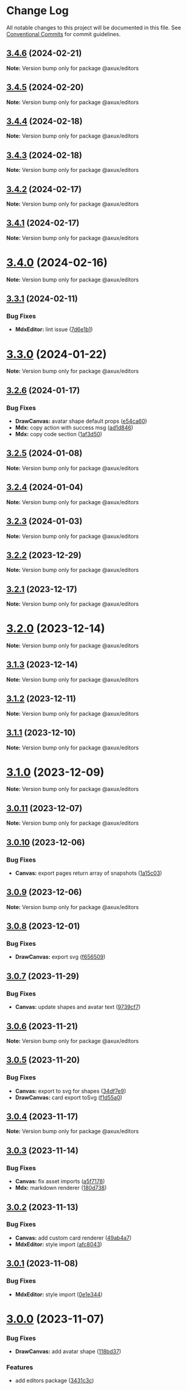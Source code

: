 # Change Log

All notable changes to this project will be documented in this file.
See [Conventional Commits](https://conventionalcommits.org) for commit guidelines.

## [3.4.6](https://github.com/adarshpastakia/axux/compare/v3.4.5...v3.4.6) (2024-02-21)

**Note:** Version bump only for package @axux/editors

## [3.4.5](https://github.com/adarshpastakia/axux/compare/v3.4.4...v3.4.5) (2024-02-20)

**Note:** Version bump only for package @axux/editors

## [3.4.4](https://github.com/adarshpastakia/axux/compare/v3.4.3...v3.4.4) (2024-02-18)

**Note:** Version bump only for package @axux/editors

## [3.4.3](https://github.com/adarshpastakia/axux/compare/v3.4.2...v3.4.3) (2024-02-18)

**Note:** Version bump only for package @axux/editors

## [3.4.2](https://github.com/adarshpastakia/axux/compare/v3.4.1...v3.4.2) (2024-02-17)

**Note:** Version bump only for package @axux/editors

## [3.4.1](https://github.com/adarshpastakia/axux/compare/v3.4.0...v3.4.1) (2024-02-17)

**Note:** Version bump only for package @axux/editors

# [3.4.0](https://github.com/adarshpastakia/axux/compare/v3.3.1...v3.4.0) (2024-02-16)

**Note:** Version bump only for package @axux/editors

## [3.3.1](https://github.com/adarshpastakia/axux/compare/v3.3.0...v3.3.1) (2024-02-11)

### Bug Fixes

- **MdxEditor:** lint issue ([7d6e1b1](https://github.com/adarshpastakia/axux/commit/7d6e1b12dad708d139833daa32d10a2a2cddc0dc))

# [3.3.0](https://github.com/adarshpastakia/axux/compare/v3.2.6...v3.3.0) (2024-01-22)

**Note:** Version bump only for package @axux/editors

## [3.2.6](https://github.com/adarshpastakia/axux/compare/v3.2.5...v3.2.6) (2024-01-17)

### Bug Fixes

- **DrawCanvas:** avatar shape default props ([e54ca60](https://github.com/adarshpastakia/axux/commit/e54ca609967140cf1fc1c351eb1b710ba0cc85c1))
- **Mdx:** copy action with success msg ([ad1d846](https://github.com/adarshpastakia/axux/commit/ad1d846904ab70da0d3bbf4ca18872aaa5d3844e))
- **Mdx:** copy code section ([1af3d50](https://github.com/adarshpastakia/axux/commit/1af3d503f20e660fa9af06db3c80854963113c85))

## [3.2.5](https://github.com/adarshpastakia/axux/compare/v3.2.4...v3.2.5) (2024-01-08)

**Note:** Version bump only for package @axux/editors

## [3.2.4](https://github.com/adarshpastakia/axux/compare/v3.2.3...v3.2.4) (2024-01-04)

**Note:** Version bump only for package @axux/editors

## [3.2.3](https://github.com/adarshpastakia/axux/compare/v3.2.2...v3.2.3) (2024-01-03)

**Note:** Version bump only for package @axux/editors

## [3.2.2](https://github.com/adarshpastakia/axux/compare/v3.2.1...v3.2.2) (2023-12-29)

**Note:** Version bump only for package @axux/editors

## [3.2.1](https://github.com/adarshpastakia/axux/compare/v3.2.0...v3.2.1) (2023-12-17)

**Note:** Version bump only for package @axux/editors

# [3.2.0](https://github.com/adarshpastakia/axux/compare/v3.1.3...v3.2.0) (2023-12-14)

**Note:** Version bump only for package @axux/editors

## [3.1.3](https://github.com/adarshpastakia/axux/compare/v3.1.2...v3.1.3) (2023-12-14)

**Note:** Version bump only for package @axux/editors

## [3.1.2](https://github.com/adarshpastakia/axux/compare/v3.1.1...v3.1.2) (2023-12-11)

**Note:** Version bump only for package @axux/editors

## [3.1.1](https://github.com/adarshpastakia/axux/compare/v3.1.0...v3.1.1) (2023-12-10)

**Note:** Version bump only for package @axux/editors

# [3.1.0](https://github.com/adarshpastakia/axux/compare/v3.0.11...v3.1.0) (2023-12-09)

**Note:** Version bump only for package @axux/editors

## [3.0.11](https://github.com/adarshpastakia/axux/compare/v3.0.10...v3.0.11) (2023-12-07)

**Note:** Version bump only for package @axux/editors

## [3.0.10](https://github.com/adarshpastakia/axux/compare/v3.0.9...v3.0.10) (2023-12-06)

### Bug Fixes

- **Canvas:** export pages return array of snapshots ([1a15c03](https://github.com/adarshpastakia/axux/commit/1a15c0350b48ffc245c1c4d7b2809e16f70ff56d))

## [3.0.9](https://github.com/adarshpastakia/axux/compare/v3.0.8...v3.0.9) (2023-12-06)

**Note:** Version bump only for package @axux/editors

## [3.0.8](https://github.com/adarshpastakia/axux/compare/v3.0.7...v3.0.8) (2023-12-01)

### Bug Fixes

- **DrawCanvas:** export svg ([f656509](https://github.com/adarshpastakia/axux/commit/f65650902e8c4f82adbe24e98395bf282c9ff670))

## [3.0.7](https://github.com/adarshpastakia/axux/compare/v3.0.6...v3.0.7) (2023-11-29)

### Bug Fixes

- **Canvas:** update shapes and avatar text ([9739cf7](https://github.com/adarshpastakia/axux/commit/9739cf7ff224acdc3dadf1ca3d3f9eae0dbce2e5))

## [3.0.6](https://github.com/adarshpastakia/axux/compare/v3.0.5...v3.0.6) (2023-11-21)

**Note:** Version bump only for package @axux/editors

## [3.0.5](https://github.com/adarshpastakia/axux/compare/v3.0.4...v3.0.5) (2023-11-20)

### Bug Fixes

- **Canvas:** export to svg for shapes ([34df7e9](https://github.com/adarshpastakia/axux/commit/34df7e91c996136105f38ee825db2de124266358))
- **DrawCanvas:** card export toSvg ([f1d55a0](https://github.com/adarshpastakia/axux/commit/f1d55a0c84a100f09501bb4b15113883788b7bdc))

## [3.0.4](https://github.com/adarshpastakia/axux/compare/v3.0.3...v3.0.4) (2023-11-17)

**Note:** Version bump only for package @axux/editors

## [3.0.3](https://github.com/adarshpastakia/axux/compare/v3.0.2...v3.0.3) (2023-11-14)

### Bug Fixes

- **Canvas:** fix asset imports ([a5f7178](https://github.com/adarshpastakia/axux/commit/a5f7178e32c457d4499f8d5dcf9b9fd3c00d4935))
- **Mdx:** markdown renderer ([180d738](https://github.com/adarshpastakia/axux/commit/180d738322bfc7ad8a065b23919e89c0f35689f5))

## [3.0.2](https://github.com/adarshpastakia/axux/compare/v3.0.1...v3.0.2) (2023-11-13)

### Bug Fixes

- **Canvas:** add custom card renderer ([49ab4a7](https://github.com/adarshpastakia/axux/commit/49ab4a7e53d4c1f0fdc020529832a9df9243fdd4))
- **MdxEditor:** style import ([afc8043](https://github.com/adarshpastakia/axux/commit/afc80438bc816772c51a1900eb21cfa62af29b46))

## [3.0.1](https://github.com/adarshpastakia/axux/compare/v3.0.0...v3.0.1) (2023-11-08)

### Bug Fixes

- **MdxEditor:** style import ([0e1e344](https://github.com/adarshpastakia/axux/commit/0e1e34411b999edc596fede4f2971b54a63bd0bc))

# [3.0.0](https://github.com/adarshpastakia/axux/compare/v2.9.6...v3.0.0) (2023-11-07)

### Bug Fixes

- **DrawCanvas:** add avatar shape ([118bd37](https://github.com/adarshpastakia/axux/commit/118bd374d4760c8e9c1cd740c10c736acf8057ca))

### Features

- add editors package ([3431c3c](https://github.com/adarshpastakia/axux/commit/3431c3c90bd3d735f3e0a8ee337bb636913b2105))
